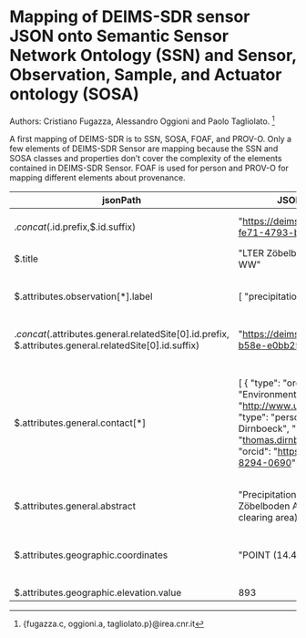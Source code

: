 # Mapping of DEIMS-SDR sensor JSON onto Semantic Sensor Network Ontology (SSN) and Sensor, Observation, Sample, and Actuator ontology (SOSA)

Authors: Cristiano Fugazza, Alessandro Oggioni and Paolo Tagliolato. [^1]
[^1]: {fugazza.c, oggioni.a, tagliolato.p}@irea.cnr.it

A first mapping of DEIMS-SDR is to SSN, SOSA, FOAF, and PROV-O. Only a few elements of DEIMS-SDR Sensor are mapping because the SSN and SOSA classes and properties don’t cover the complexity of the elements contained in DEIMS-SDR Sensor. FOAF is used for person and PROV-O for mapping different elements about provenance.

|**jsonPath**|**JSON data item example**|**Translation into SSN** |**Notes**|
| ---------------- | ------------------------------ | ----------------------------- | ------------- |
| $.concat($.id.prefix,$.id.suffix) | "https://deims.org/sensors/fb583610-fe71-4793-b1a9-43097ed5c3e3" | <https://deims.org/sensors/fb583610-fe71-4793-b1a9-43097ed5c3e3>        rdf:type               sosa:Sensor , prov:Entity ; |  |
| $.title | "LTER Zöbelboden Austria precipitation WW" | rdfs:label             "LTER Zöbelboden Austria precipitation WW"@en ; |  |
| $.attributes.observation[*].label | [	"precipitation sensor"] | <<a href='https://deims.org/sensors/115e55f5-25c6-45ee-b490-393269e7bb06'>https://deims.org/sensors/115e55f5-25c6-45ee-b490-393269e7bb06</a>> rdf:type sosa:Sensor ;  sosa:observes <{string obtained by JSON path}> . | # sosa:observes <{URI}> ; |
| <span style='background-color:rgb(255, 255, 255)'>$.concat($.attributes.general.relatedSite[0].id.prefix, $.attributes.general.relatedSite[0].id.suffix)</span> | "https://deims.org/8eda49e9-1f4e-4f3e-b58e-e0bb25dc32a6" | sosa:isHostedBy <https://deims.org/8eda49e9-1f4e-4f3e-b58e-e0bb25dc32a6> |  |
| $.attributes.general.contact[*] | [	{		"type": "organisation",		"name": "Environment Agency Austria (EAA)",		"url": "http://www.umweltbundesamt.at/"	},	{		"type": "person",		"name": "Thomas Dirnboeck",		"email": "thomas.dirnboeck@umweltbundesamt.at",		"orcid": "https://orcid.org/0000-0002-8294-0690"	}] | dcat:contactPoint      [ rdf:type       prov:Person , foaf:Person ;                                 rdfs:seeAlso   "https://orcid.org/0000-0002-8294-0690" ;                                 foaf:fullName  "Thomas Dirnboeck" ;                                 foaf:hasEmail  "thomas.dirnboeck@umweltbundesamt.at"                               ] ;        dcat:contactPoint      [ rdf:type       prov:Person , foaf:Person ;                                 rdfs:seeAlso   "http://www.umweltbundesamt.at/" ;                                 foaf:fullName  "Environment Agency Austria (EAA)"                               ] ; |  |
| $.attributes.general.abstract | "Precipitation measurement at LTER Zöbelboden Austria, Wildwiese (forest clearing area)" | rdfs:comment           "Precipitation measurement at LTER Zöbelboden Austria, Wildwiese (forest clearing area)"@en ; |  |
| $.attributes.geographic.coordinates | "POINT (14.442 47.842)" | geosparql:hasGeometry  [ rdf:type         sf:Point ;                                 geosparql:asWKT  "<urn:ogc:def:crs:EPSG::4283> POINT (14.442 47.842)"^^geosparql:wktLiteral                               ] ;andgeo:lat                "47.842" ;geo:lon                "14.442" ; |  |
| $.attributes.geographic.elevation.value | 893 | geo:alt 893 ; |  |


